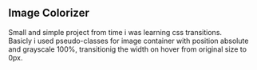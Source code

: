## Image Colorizer
Small and simple project from time i was learning css transitions.  
Basicly i used pseudo-classes for image container with position absolute and grayscale 100%, transitionig the width on hover from original size to 0px.
